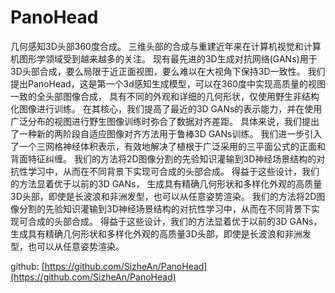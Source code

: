 # PanoHead

几何感知3D头部360度合成。
三维头部的合成与重建近年来在计算机视觉和计算机图形学领域受到越来越多的关注。
现有最先进的3D生成对抗网络(GANs)用于3D头部合成，要么局限于近正面视图，要么难以在大视角下保持3D一致性。
我们提出PanoHead，这是第一个3d感知生成模型，可以在360度中实现高质量的视图一致的全头部图像合成，
具有不同的外观和详细的几何形状，仅使用野生非结构化图像进行训练。
在其核心，我们提高了最近的3D GANs的表示能力，并在使用广泛分布的视图进行野生图像训练时弥合了数据对齐差距。
具体来说，我们提出了一种新的两阶段自适应图像对齐方法用于鲁棒3D GANs训练。
我们进一步引入了一个三网格神经体积表示，有效地解决了植根于广泛采用的三平面公式的正面和背面特征纠缠。
我们的方法将2D图像分割的先验知识灌输到3D神经场景结构的对抗性学习中，从而在不同背景下实现可合成的头部合成。
得益于这些设计，我们的方法显着优于以前的3D GANs，
生成具有精确几何形状和多样化外观的高质量3D头部，即使是长波浪和非洲发型，也可以从任意姿势渲染。
我们的方法将2D图像分割的先验知识灌输到3D神经场景结构的对抗性学习中，从而在不同背景下实现可合成的头部合成。
得益于这些设计，我们的方法显着优于以前的3D GANs，
生成具有精确几何形状和多样化外观的高质量3D头部，即使是长波浪和非洲发型，也可以从任意姿势渲染。

github: [https://github.com/SizheAn/PanoHead](https://github.com/SizheAn/PanoHead)